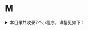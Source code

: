 # M
<details>
<summary>
本目录共收录7个小程序，详情见如下：
</summary>

- [MStand](https://github.com/zirawell/R-Store/tree/main/Rule/QuanX/Adblock/Applet/Wechat/M/MStand)
- [MannerCoffee](https://github.com/zirawell/R-Store/tree/main/Rule/QuanX/Adblock/Applet/Wechat/M/MannerCoffee)
- [猫眼电影](https://github.com/zirawell/R-Store/tree/main/Rule/QuanX/Adblock/Applet/Wechat/M/%E7%8C%AB%E7%9C%BC%E7%94%B5%E5%BD%B1)
- [美团充电宝](https://github.com/zirawell/R-Store/tree/main/Rule/QuanX/Adblock/Applet/Wechat/M/%E7%BE%8E%E5%9B%A2%E5%85%85%E7%94%B5%E5%AE%9D)
- [美柚](https://github.com/zirawell/R-Store/tree/main/Rule/QuanX/Adblock/Applet/Wechat/M/%E7%BE%8E%E6%9F%9A)
- [蜜雪冰城](https://github.com/zirawell/R-Store/tree/main/Rule/QuanX/Adblock/Applet/Wechat/M/%E8%9C%9C%E9%9B%AA%E5%86%B0%E5%9F%8E)
- [麦当劳](https://github.com/zirawell/R-Store/tree/main/Rule/QuanX/Adblock/Applet/Wechat/M/%E9%BA%A6%E5%BD%93%E5%8A%B3)

</details>